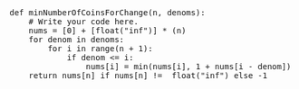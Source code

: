 <pre>
def minNumberOfCoinsForChange(n, denoms):
    # Write your code here.
    nums = [0] + [float("inf")] * (n)
    for denom in denoms:
        for i in range(n + 1):
            if denom <= i:
                nums[i] = min(nums[i], 1 + nums[i - denom])
    return nums[n] if nums[n] !=  float("inf") else -1
</pre>
